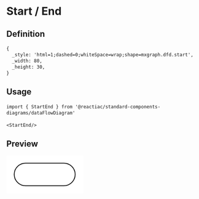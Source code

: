 # Start / End

## Definition

```
{
  _style: 'html=1;dashed=0;whiteSpace=wrap;shape=mxgraph.dfd.start',
  _width: 80,
  _height: 30,
}
```

## Usage

```
import { StartEnd } from '@reactiac/standard-components-diagrams/dataFlowDiagram'

<StartEnd/>
```

## Preview

<img src="./start-end.png" width="200"/>
